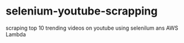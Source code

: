 # selenium-youtube-scrapping
scraping top 10 trending videos  on youtube using selenilum ans AWS Lambda
